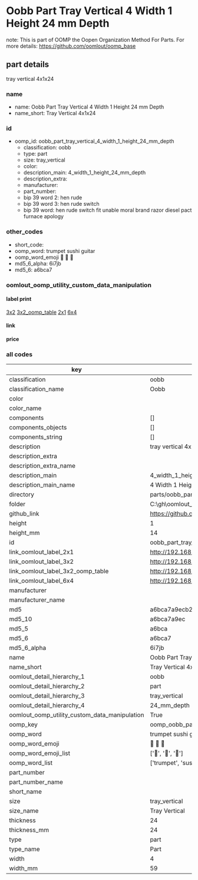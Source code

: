 # Oobb Part Tray Vertical 4 Width 1 Height 24 mm Depth  

note: This is part of OOMP the Oopen Organization Method For Parts. For more details: https://github.com/oomlout/oomp_base

##  part details
  



tray vertical 4x1x24



### name
* name: Oobb Part Tray Vertical 4 Width 1 Height 24 mm Depth
* name_short: Tray Vertical 4x1x24 
### id
* oomp_id: oobb_part_tray_vertical_4_width_1_height_24_mm_depth
  * classification: oobb
  * type: part
  * size: tray_vertical
  * color: 
  * description_main: 4_width_1_height_24_mm_depth
  * description_extra: 
  * manufacturer: 
  * part_number: 
  * bip 39 word 2: hen rude
  * bip 39 word 3: hen rude switch
  * bip 39 word: hen rude switch fit unable moral brand razor diesel pact furnace apology

### other_codes
* short_code: 
* oomp_word: trumpet sushi guitar
* oomp_word_emoji :trumpet: :sushi: :guitar:
* md5_6_alpha: 6i7jb
* md5_6: a6bca7






### oomlout_oomp_utility_custom_data_manipulation
#### label print
[3x2](http://192.168.1.245:1112/?label=oomp%206i7jb)
[3x2_oomp_table](http://192.168.1.108:1112/?label=oomp%206i7jb)
[2x1](http://192.168.1.242:1112/?label=oomp%206i7jb)
[6x4](http://192.168.1.55:1112/?label=oomp%206i7jb)    

#### link

                              

#### price







### all codes 
| key | value |  
| --- | --- |  
| classification | oobb |  
| classification_name | Oobb |  
| color |  |  
| color_name |  |  
| components | [] |  
| components_objects | [] |  
| components_string | [] |  
| description | tray vertical 4x1x24 |  
| description_extra |  |  
| description_extra_name |  |  
| description_main | 4_width_1_height_24_mm_depth |  
| description_main_name | 4 Width 1 Height 24 mm Depth |  
| directory | parts/oobb_part_tray_vertical_4_width_1_height_24_mm_depth |  
| folder | C:\gh\oomlout_oobb_version_4_generated_parts\parts\oobb_part_tray_vertical_4_width_1_height_24_mm_depth |  
| github_link | https://github.com/oomlout/oomlout_oomp_part_src/tree/main/parts/oobb_part_tray_vertical_4_width_1_height_24_mm_depth |  
| height | 1 |  
| height_mm | 14 |  
| id | oobb_part_tray_vertical_4_width_1_height_24_mm_depth |  
| link_oomlout_label_2x1 | http://192.168.1.242:1112/?label=oomp%206i7jb |  
| link_oomlout_label_3x2 | http://192.168.1.245:1112/?label=oomp%206i7jb |  
| link_oomlout_label_3x2_oomp_table | http://192.168.1.108:1112/?label=oomp%206i7jb |  
| link_oomlout_label_6x4 | http://192.168.1.55:1112/?label=oomp%206i7jb |  
| manufacturer |  |  
| manufacturer_name |  |  
| md5 | a6bca7a9ecb2a3623ef6257db86f3b59 |  
| md5_10 | a6bca7a9ec |  
| md5_5 | a6bca |  
| md5_6 | a6bca7 |  
| md5_6_alpha | 6i7jb |  
| name | Oobb Part Tray Vertical 4 Width 1 Height 24 mm Depth |  
| name_short | Tray Vertical 4x1x24  |  
| oomlout_detail_hierarchy_1 | oobb |  
| oomlout_detail_hierarchy_2 | part |  
| oomlout_detail_hierarchy_3 | tray_vertical |  
| oomlout_detail_hierarchy_4 | 24_mm_depth |  
| oomlout_oomp_utility_custom_data_manipulation | True |  
| oomp_key | oomp_oobb_part_tray_vertical_4_width_1_height_24_mm_depth |  
| oomp_word | trumpet sushi guitar |  
| oomp_word_emoji | :trumpet: :sushi: :guitar: |  
| oomp_word_emoji_list | [':trumpet:', ':sushi:', ':guitar:'] |  
| oomp_word_list | ['trumpet', 'sushi', 'guitar'] |  
| part_number |  |  
| part_number_name |  |  
| short_name |  |  
| size | tray_vertical |  
| size_name | Tray Vertical |  
| thickness | 24 |  
| thickness_mm | 24 |  
| type | part |  
| type_name | Part |  
| width | 4 |  
| width_mm | 59 |  
